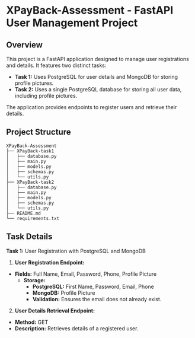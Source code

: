 # XPayBack-Assessment - FastAPI User Management Project

## Overview

This project is a FastAPI application designed to manage user registrations and details. It features two distinct tasks:

- **Task 1:** Uses PostgreSQL for user details and MongoDB for storing profile pictures.
- **Task 2:** Uses a single PostgreSQL database for storing all user data, including profile pictures.

The application provides endpoints to register users and retrieve their details.

## Project Structure

```plaintext
XPayBack-Assessment
├── XPayBack-task1
│   ├── database.py
│   ├── main.py
│   ├── models.py
│   ├── schemas.py
│   └── utils.py
├── XPayBack-task2
│   ├── database.py
│   ├── main.py
│   ├── models.py
│   ├── schemas.py
│   └── utils.py
├── README.md
└── requirements.txt
```
  

## Task Details

**Task 1:** User Registration with PostgreSQL and MongoDB
1. **User Registration Endpoint:**

- **Fields:** Full Name, Email, Password, Phone, Profile Picture
  - **Storage:**
    - **PostgreSQL:** First Name, Password, Email, Phone
    - **MongoDB:** Profile Picture
    - **Validation:** Ensures the email does not already exist.

2. **User Details Retrieval Endpoint:**

  - **Method:** GET
  - **Description:** Retrieves details of a registered user.
